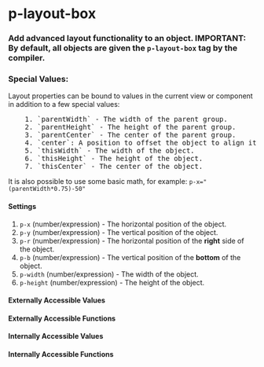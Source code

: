 # p-layout-box

### Add advanced layout functionality to an object. IMPORTANT: By default, all objects are given the `p-layout-box` tag by the compiler.

### Special Values:
Layout properties can be bound to values in the current view or component in addition to a few special values:
<pre>
	1. `parentWidth` - The width of the parent group.
	2. `parentHeight` - The height of the parent group.
	3. `parentCenter` - The center of the parent group.
	4. `center`: A position to offset the object to align its center with the center of its parent group.
	5. `thisWidth` - The width of the object.
	6. `thisHeight` - The height of the object.
	7. `thisCenter` - The center of the object.
</pre>
It is also possible to use some basic math, for example: `p-x="(parentWidth*0.75)-50"`


#### Settings

1. `p-x` (number/expression) - The horizontal position of the object.
1. `p-y` (number/expression) - The vertical position of the object.
1. `p-r` (number/expression) - The horizontal position of the **right** side of the object.
1. `p-b` (number/expression) - The vertical position of the **bottom** of the object.
1. `p-width` (number/expression) - The width of the object.
1. `p-height` (number/expression) - The height of the object.


#### Externally Accessible Values



#### Externally Accessible Functions



#### Internally Accessible Values



#### Internally Accessible Functions


